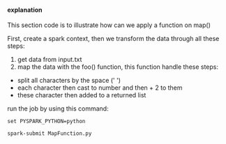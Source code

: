 #### explanation

This section code is to illustrate how can we apply a function on map()

First, create a spark context, then we transform the data through all these steps: 
1. get data from input.txt
2. map the data with the foo() function, this function handle these steps:
- split all characters by the space (' ')
- each character then cast to number and then + 2 to them
- these character then added to a returned list

run the job by using this command:

```set PYSPARK_PYTHON=python```

```
spark-submit MapFunction.py
```